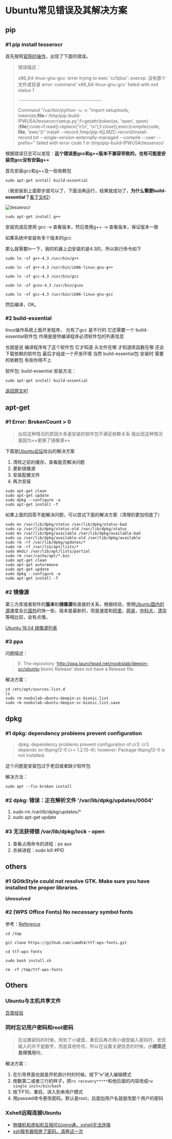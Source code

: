 # Ubuntu常见错误及其解决方案

## pip

### \#1 pip install tesserocr

首先按照[官网的操作](https://pypi.org/project/tesserocr/)，出现了下面的错误。

> 错误描述：
>
>   x86_64-linux-gnu-gcc: error trying to exec 'cc1plus': execvp: 没有那个文件或目录
>   error: command 'x86_64-linux-gnu-gcc' failed with exit status 1
>
> ​	----------------------------------------
>
> Command "/usr/bin/python -u -c "import setuptools, tokenize;__file__='/tmp/pip-build-lPWU5A/tesserocr/setup.py';f=getattr(tokenize, 'open', open)(__file__);code=f.read().replace('\r\n', '\n');f.close();exec(compile(code, __file__, 'exec'))" install --record /tmp/pip-KjLMZC-record/install-record.txt --single-version-externally-managed --compile --user --prefix=" failed with error code 1 in /tmp/pip-build-lPWU5A/tesserocr/

根据错误日志可以发现：**这个错误是gcc和g++版本不兼容导致的，也有可能是安装完gcc没有安装g++**

首先安装gcc和g++及一些依赖包
```
sudo apt-get install build-essential
```
（我安装到上面那步就可以了，下面没再运行，结果就成功了，**为什么需要build-essential？**[看下文#2](#build-essential)）

![tesserocr](tesserocr.jpg)

```
sudo apt-get install g++
```


安装完成后使用 gcc -v 查看版本，然后使用g++ -v 查看版本，保证版本一致

如果系统中安装有多个版本的gcc

那么就需要ln一下，我的机器上边安装的是4.3的，所以执行命令如下

```
sudo ln -sf g++-4.3 /usr/bin/g++

sudo ln -sf g++-4.3 /usr/bin/i686-linux-gnu-g++

sudo ln -sf gcc-4.3 /usr/bin/gcc

sudo ln -sf gcov-4.3 /usr/bin/gcov

sudo ln -sf gcc-4.3 /usr/bin/i686-linux-gnu-gcc
```

然后编译，OK。

### \#2 build-essential

linux操作系统上面开发程序， 光有了gcc 是不行的
它还需要一个   build-essential软件包
作用是提供编译程序必须软件包的列表信息

也就是说 编译程序有了这个软件包
它才知道 头文件在哪 才知道库函数在哪
还会下载依赖的软件包   最后才组成一个开发环境
当然 build-essential包 安装时 需要的依赖包 有些你用不上

软件包: build-essential 安装方法：
```
sudo apt-get install build-essential 
```
[返回原文#1](#pip-install-tesserocr)

## apt-get

### \#1 Error: BrokenCount > 0

> 出现这种情况的原因大多是安装的软件包不满足依赖关系
> 我出现这种情况是因为××更换了镜像源××

下面是[Ubuntu论坛](https://ubuntuforums.org/)给出的解决方案

1. 清除之前的缓存，查看能否解决问题
2. 更新镜像源
3. 安装配置文件
4. 再次安装

```
sudo apt-get clean
sudo apt-get update
sudo dpkg --configure -a
sudo apt-get install -f
```

如果上面的回答不能解决问题，可以尝试下面的解决方案（清理的更加彻底了）

```
sudo mv /var/lib/dpkg/status /var/lib/dpkg/status-bad
sudo cp /var/lib/dpkg/status-old /var/lib/dpkg/status
sudo mv /var/lib/dpkg/available /var/lib/dpkg/available-bad
sudo cp /var/lib/dpkg/available-old /var/lib/dpkg/available
sudo rm -rf /var/lib/dpkg/updates/*
sudo rm -rf /var/lib/apt/lists/*
sudo mkdir /var/lib/apt/lists/partial
sudo rm /var/cache/apt/*.bin
sudo apt-get clean
sudo apt-get autoremove
sudo apt-get update
sudo dpkg --configure -a
sudo apt-get install -f
```

### \#2 镜像源

第三方库或者软件的**版本**和**镜像源**有直接的关系，根据经验，使用[Ubuntu国内的源](http://cn.archive.ubuntu.com/ubuntu/)速度会比[国外](http://us.archive.ubuntu.com/ubuntu/)的快一些，版本是最新的，但是速度和[阿里](http://mirrors.aliyun.com/ubuntu/)，[网易](http://mirrors.163.com/ubuntu/)，[中科大](http://mirrors.ustc.edu.cn/help/ubuntu.html)，[清华](https://mirrors.tuna.tsinghua.edu.cn/ubuntu/)等相比较，会有点慢。

[Ubuntu 18.04 镜像源列表](https://blog.csdn.net/xiangxianghehe/article/details/80112149)

### \#3 ppa

问题描述：

> E: The repository 'http://ppa.launchpad.net/noobslab/deepin-sc/ubuntu bionic Release' does not have a Release file.

解决方案：

```
cd /etc/apt/sources.list.d
ls
sudo rm noobslab-ubuntu-deepin-sc-bionic.list
sudo rm noobslab-ubuntu-deepin-sc-bionic.list.save
```

## dpkg

### \#1 dpkg: dependency problems prevent configuration

> dpkg: dependency problems prevent configuration of cr3:
>  cr3 depends on libpng12-0 (>= 1.2.13-4); however:
>   Package libpng12-0 is not installed.

这个问题是安装包过于老旧或者缺少软件包

解决方法：

```
sudo apt --fix-broken install
```

### \#2 dpkg: 错误：正在解析文件 '/var/lib/dpkg/updates/0004'

1. sudo rm /var/lib/dpkg/updates/*
2. sudo apt-get update

### \#3 无法获得锁 /var/lib/dpkg/lock - open

1. 查看占用命令的进程：ps aux
2. 杀掉进程：sudo kill #PID

## others

### \#1 QGtkStyle could not resolve GTK. Make sure you have installed the proper libraries.

***Unresolved***

### \#2 (WPS Office Fonts) No necessary symbol fonts

参考：[Reference](https://github.com/IamDH4/ttf-wps-fonts)

```
cd /tmp

git clone https://github.com/iamdh4/ttf-wps-fonts.git

cd ttf-wps-fonts

sudo bash install.sh

rm -rf /tmp/ttf-wps-fonts

```

## Others

### Ubuntu与主机共享文件

[百度经验](https://jingyan.baidu.com/article/2f9b480dd15f4241cb6cc2d8.html)

### 同时忘记用户密码和root密码

> 在设置密码的时候，用到了小键盘，重启后再次用小键盘输入密码时，发现输入的并不是数字，而是其他符号。所以在设置关键信息的时候，**小键盘还是得慎用**啊。

解决方案：

1. 在引导界面也就是开机倒计时的时候，按下“e”进入编辑模式
2. 倒数第二或者三行的样子，把`ro recovery*****`和他后面的内容改成`rw single init=/bin/bash`
3. 按下F10，重启，进入到单用户模式
4. 用passwd命令更改密码。默认是root，后面加用户名就是改那个用户的密码

### Xshell远程连接Ubuntu

- [物理机和虚拟机互相可以ping通，xshell无法连接](https://blog.csdn.net/u010176014/article/details/51930877)
- [ssh服务器拒绝了密码，请再试一次](https://blog.csdn.net/u013366098/article/details/50542517)

